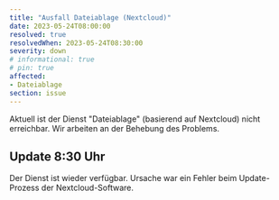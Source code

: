 ```yaml
---
title: "Ausfall Dateiablage (Nextcloud)"
date: 2023-05-24T08:00:00
resolved: true
resolvedWhen: 2023-05-24T08:30:00
severity: down
# informational: true
# pin: true 
affected:
- Dateiablage
section: issue
---
```


Aktuell ist der Dienst "Dateiablage" (basierend auf Nextcloud) nicht erreichbar. Wir arbeiten an der Behebung des Problems.

## Update 8:30 Uhr 

Der Dienst ist wieder verfügbar. Ursache war ein Fehler beim Update-Prozess der Nextcloud-Software.

